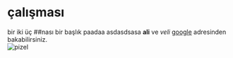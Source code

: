 # çalışması
bir iki üç
##nası bir başlık
paadaa   asdasdsasa **ali**  ve  *veli*  [google](htttp://www.google.com)   adresinden  bakabilirsiniz.   <br>
![pizel](https://picsum.photos/200/300)
